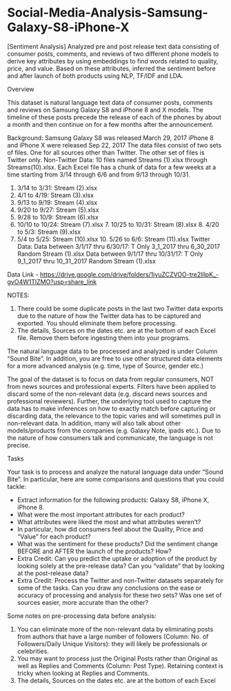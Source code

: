 # Social-Media-Analysis-Samsung-Galaxy-S8-iPhone-X
[Sentiment Analysis] Analyzed pre and post release text data consisting of consumer posts, comments, and reviews of two different phone models to derive key attributes by using embeddings to find words related to quality, price, and value. Based on these attributes, inferred the sentiment before and after launch of both products using NLP, TF/IDF and LDA.

Overview

This dataset is natural language text data of consumer posts, comments and reviews on Samsung Galaxy S8 and iPhone 8 and X models. The timeline of these posts precede the release of each of the phones by about a month and then continue on for a few months after the announcement.

Background:
Samsung Galaxy S8 was released March 29, 2017 iPhone 8 and iPhone X were released Sep 22, 2017
The data files consist of two sets of files. One for all sources other than Twitter. The other set of files is Twitter only.
Non-Twitter Data: 10 files named Streams (1).xlsx through Streams(10).xlsx. Each Excel file has a chunk of data for a few weeks at a time starting from 3/14 through 6/6 and from 9/13 through 10/31.
1. 3/14 to 3/31: Stream (2).xlsx
2. 4/1 to 4/19: Stream (3).xlsx
3. 9/13 to 9/19: Stream (4).xlsx
4. 9/20 to 9/27: Stream (5).xlsx
5. 9/28 to 10/9: Stream (6).xlsx
6. 10/10 to 10/24: Stream (7).xlsx 7. 10/25 to 10/31: Stream (8).xlsx 8. 4/20 to 5/3: Stream (9).xlsx
9. 5/4 to 5/25: Stream (10).xlsx 10. 5/26 to 6/6: Stream (11).xlsx
Twitter Data:
Data between 3/1/17 thru 6/30/17: T Only 3_1_2017 thru 6_30_2017 Random Stream (1).xlsx
Data between 9/1/17 thru 10/31/17: T Only 9_1_2017 thru 10_31_2017 Random Stream (1).xlsx

Data Link - https://drive.google.com/drive/folders/1iyuZCZVOO-tre2lIlpK_-gvO4W1TlZMO?usp=share_link


NOTES:
1. There could be some duplicate posts in the last two Twitter data exports due to the nature of how the Twitter data has to be captured and exported. You should eliminate them before processing.
2. The details, Sources on the dates etc. are at the bottom of each Excel file. Remove them before ingesting them into your programs.

The natural language data to be processed and analyzed is under Column “Sound Bite”. In addition, you are free to use other structured data elements for a more advanced analysis (e.g. time, type of Source, gender etc.)

The goal of the dataset is to focus on data from regular consumers, NOT from news sources and professional experts. Filters have been applied to discard some of the non-relevant data (e.g. discard news sources and professional reviewers). Further, the underlying tool used to capture the data has to make inferences on how to exactly match before capturing or discarding data, the relevance to the topic varies and will sometimes pull in non-relevant data. In addition, many will also talk about other models/products from the companies (e.g. Galaxy Note, ipads etc.).
Due to the nature of how consumers talk and communicate, the language is not precise.


Tasks

Your task is to process and analyze the natural language data under “Sound Bite”. In particular, here are some comparisons and questions that you could tackle:
- Extract information for the following products: Galaxy S8, iPhone X, iPhone 8.
- What were the most important attributes for each product?
- What attributes were liked the most and what attributes weren’t?
- In particular, how did consumers feel about the Quality, Price and “Value” for each product?
- What was the sentiment for these products? Did the sentiment change BEFORE and AFTER the launch of the products? How?
- Extra Credit: Can you predict the uptake or adoption of the product by looking solely
at the pre-release data? Can you “validate” that by looking at the post-release data? 
- Extra Credit: Process the Twitter and non-Twitter datasets separately for some of the tasks. Can you draw any conclusions on the ease or accuracy of processing and analysis for these two sets? Was one set of sources easier, more accurate than the other?


Some notes on pre-processing data before analysis:
1. You can eliminate more of the non-relevant data by eliminating posts from authors
that have a large number of followers (Column: No. of Followers/Daily Unique
Visitors): they will likely be professionals or celebrities.
2. You may want to process just the Original Posts rather than Original as well as
Replies and Comments (Column: Post Type). Retaining context is tricky when
looking at Replies and Comments.
3. The details, Sources on the dates etc. are at the bottom of each Excel 


